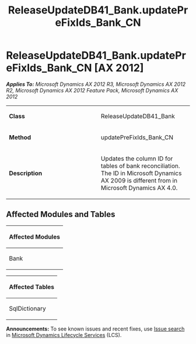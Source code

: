 ﻿---
title: ReleaseUpdateDB41_Bank.updatePreFixIds_Bank_CN
TOCTitle: ReleaseUpdateDB41_Bank.updatePreFixIds_Bank_CN
ms:assetid: 995088f4-7bba-0a66-e837-0719ed3b1958
ms:mtpsurl: https://msdn.microsoft.com/en-us/library/JJ686267(v=AX.60)
ms:contentKeyID: 49709970
ms.date: 05/18/2015
mtps_version: v=AX.60
---

# ReleaseUpdateDB41\_Bank.updatePreFixIds\_Bank\_CN [AX 2012]


_**Applies To:** Microsoft Dynamics AX 2012 R3, Microsoft Dynamics AX 2012 R2, Microsoft Dynamics AX 2012 Feature Pack, Microsoft Dynamics AX 2012_

<table>
<colgroup>
<col style="width: 50%" />
<col style="width: 50%" />
</colgroup>
<tbody>
<tr class="odd">
<td><p><strong>Class</strong></p></td>
<td><p>ReleaseUpdateDB41_Bank</p></td>
</tr>
<tr class="even">
<td><p><strong>Method</strong></p></td>
<td><p>updatePreFixIds_Bank_CN</p></td>
</tr>
<tr class="odd">
<td><p><strong>Description</strong></p></td>
<td><p>Updates the column ID for tables of bank reconciliation. The ID in Microsoft Dynamics AX 2009 is different from in Microsoft Dynamics AX 4.0.</p></td>
</tr>
</tbody>
</table>


## Affected Modules and Tables

<table>
<colgroup>
<col style="width: 100%" />
</colgroup>
<thead>
<tr class="header">
<th><p>Affected Modules</p></th>
</tr>
</thead>
<tbody>
<tr class="odd">
<td><p>Bank</p></td>
</tr>
</tbody>
</table>


<table>
<colgroup>
<col style="width: 100%" />
</colgroup>
<thead>
<tr class="header">
<th><p>Affected Tables</p></th>
</tr>
</thead>
<tbody>
<tr class="odd">
<td><p>SqlDictionary</p></td>
</tr>
</tbody>
</table>

  
**Announcements:** To see known issues and recent fixes, use [Issue search](http://go.microsoft.com/fwlink/?linkid=389258) in [Microsoft Dynamics Lifecycle Services](http://go.microsoft.com/fwlink/?linkid=306505) (LCS).

